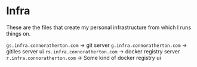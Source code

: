 Infra
===

These are the files that create my personal infrastructure from which I runs things on.

`gs.infra.connoratherton.com` -> git server
`g.infra.connoratherton.com` -> gitiles server ui
`rs.infra.connoratherton.com` -> docker registry server
`r.infra.connoratherton.com` -> Some kind of docker registry ui

